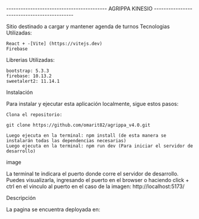 ------------------------------------------ AGRIPPA KINESIO --------------------------------------------

Sitio destinado a cargar y mantener agenda de turnos
Tecnologias Utilizadas:

    React + -[Vite] (https://vitejs.dev)
    Firebase

Librerias Utilizadas:

    bootstrap: 5.3.3
    firebase: 10.13.2
    sweetalert2: 11.14.1

Instalación

Para instalar y ejecutar esta aplicación localmente, sigue estos pasos:

    Clona el repositorio:

    git clone https://github.com/omarit82/agrippa_v4.0.git

    Luego ejecuta en la terminal: npm install (de esta manera se instalarán todas las dependencias necesarias)
    Luego ejecuta en la terminal: npm run dev (Para iniciar el servidor de desarrollo)

image

La terminal te indicara el puerto donde corre el servidor de desarrollo. Puedes visualizarla, ingresando el puerto en el browser o haciendo click + ctrl en el vinculo al puerto en el caso de la imagen: http://localhost:5173/

Descripción



La pagina se encuentra deployada en:
